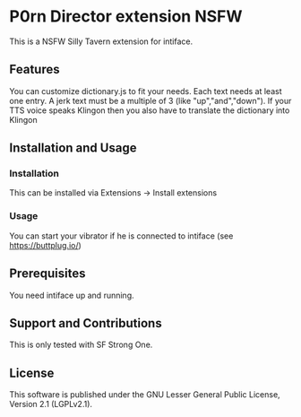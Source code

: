 # P0rn Director extension NSFW

This is a NSFW Silly Tavern extension for intiface.
## Features

You can customize dictionary.js to fit your needs. Each text needs at least one entry.
A jerk text must be a multiple of 3 (like "up","and","down").
If your TTS voice speaks Klingon then you also have to translate the dictionary into Klingon

## Installation and Usage

### Installation

This can be installed via Extensions -> Install extensions

### Usage

You can start your vibrator if he is connected to intiface (see https://buttplug.io/)

## Prerequisites

You need intiface up and running. 

## Support and Contributions

This is only tested with SF Strong One.

## License

This software is published under the GNU Lesser General Public License, Version 2.1 (LGPLv2.1).
